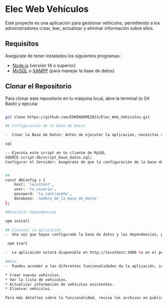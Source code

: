 # Elec Web Vehículos

Este proyecto es una aplicación para gestionar vehículos, permitiendo a los administradores crear, leer, actualizar y eliminar información sobre ellos.

## Requisitos

Asegúrate de tener instalados los siguientes programas:

- [Node.js](https://nodejs.org/) (versión 14 o superior)
- [MySQL](https://www.mysql.com/) o [XAMPP](https://www.apachefriends.org/index.html) (para manejar la base de datos)

## Clonar el Repositorio

Para clonar este repositorio en tu máquina local, abre la terminal (o Git Bash) y ejecuta:

```bash

git clone https://github.com/EDWINGOMEZ833/Elec_Web_Vehiculos.git

## Configuración de la Base de Datos

-  Crear la Base de Datos: Antes de ejecutar la aplicación, necesitas configurar la base de datos. Abre tu cliente de MySQL y ejecuta el script SQL que se encuentra en script-db/script_base_datos.sql. Este script creará la base de datos y las tablas necesarias.

sql

-- Ejecuta este script en tu cliente de MySQL
SOURCE script-db/script_base_datos.sql;
Configurar el Servidor: Asegúrate de que la configuración de la base de datos en el archivo src/server.js (o el archivo correspondiente) apunte a la base de datos que acabas de crear.


##
const dbConfig = {
    host: 'localhost',
    user: 'tu_usuario',
    password: 'tu_contraseña',
    database: 'nombre_de_la_base_de_datos'
};

##Instalar Dependencias

npm install

## Ejecutar la Aplicación
-  Una vez que hayas configurado la base de datos y las dependencias, puedes iniciar el servidor:

 npm start

-  La aplicación estará disponible en http://localhost:3000 (o en el puerto que hayas configurado).

##Uso
-  Puedes acceder a las diferentes funcionalidades de la aplicación, incluyendo:

* Crear nuevos vehículos.
* Ver la lista de vehículos.
* Actualizar información de vehículos existentes.
* Eliminar vehículos.

Para más detalles sobre la funcionalidad, revisa los archivos en public/ y src/
